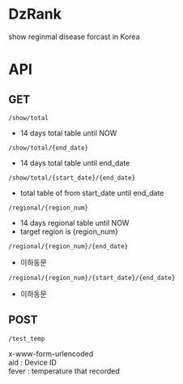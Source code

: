 # DzRank
show reginmal disease forcast in Korea

# API
## GET
```
/show/total
```
- 14 days total table until NOW  
  
  
```
/show/total/{end_date}
```
- 14 days total table until end_date  
  

```
/show/total/{start_date}/{end_date}
```
- total table of from start_date until end_date
  
  
```
/regional/{region_num}
```
- 14 days regional table until NOW
- target region is {region_num}
  
  
```
/regional/{region_num}/{end_date}
```
- 이하동문
  
  
```
/regional/{region_num}/{start_date}/{end_date}
```
- 이하동문
  
  
  
## POST
```
/test_temp
```
x-www-form-urlencoded  
aid : Device ID  
fever : temperature that recorded  
